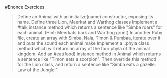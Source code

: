 #Enonce Exercices

> Define an Animal with an initialize(name) constructor, exposing its name.
> Define three Lion, Meerkat and Warthog classes
> Implement a #talk instance method which returns a sentence like "Simba roars" for each animal. (Hint: Meerkats bark and Warthog grunt)
> In another Ruby file, create an array with Simba, Nala, Timon & Pumbaa, iterate over it and puts the sound each animal make
> Implement a ::phyla class method which will return an array of the four phyla of the animal kingdom.
> Add an #eat(food) instance method in Animal which returns a sentence like "Timon eats a scorpion". Then override this method for the Lion class, and return a sentence like "Simba eats a gazelle. Law of the Jungle!"
